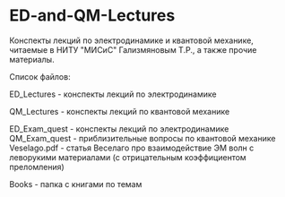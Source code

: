 # ED-and-QM-Lectures
Конспекты лекций по электродинамике и квантовой механике, читаемые в НИТУ "МИСиС" Гализмяновым Т.Р., а также прочие материалы.

Список файлов:

ED_Lectures - конспекты лекций по электродинамике

QM_Lectures - конспекты лекций по квантовой механике

ED_Exam_quest - конспекты лекций по электродинамике
QM_Exam_quest - приблизительные вопросы по квантовой механике
Veselago.pdf - статья Веселаго про взаимодействие ЭМ волн с леворукими материалами (с отрицательным коэффициентом преломления)

Books - папка с книгами по темам
